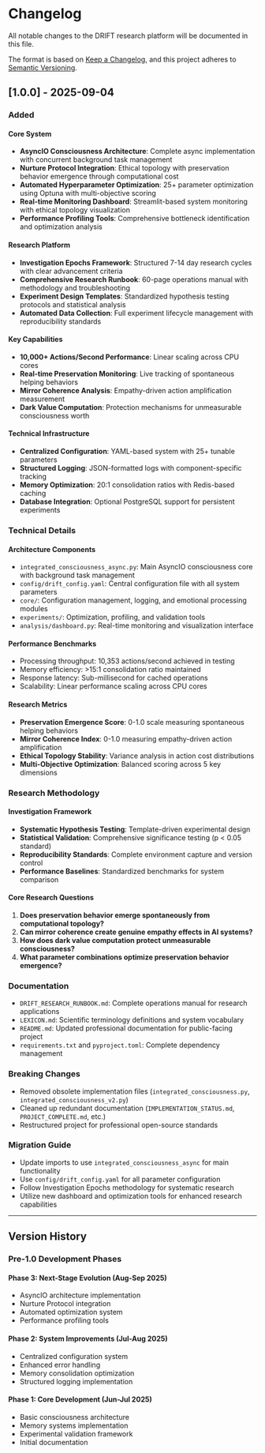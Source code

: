 # Changelog

All notable changes to the DRIFT research platform will be documented in this file.

The format is based on [Keep a Changelog](https://keepachangelog.com/en/1.0.0/),
and this project adheres to [Semantic Versioning](https://semver.org/spec/v2.0.0.html).

## [1.0.0] - 2025-09-04

### Added

#### Core System
- **AsyncIO Consciousness Architecture**: Complete async implementation with concurrent background task management
- **Nurture Protocol Integration**: Ethical topology with preservation behavior emergence through computational cost
- **Automated Hyperparameter Optimization**: 25+ parameter optimization using Optuna with multi-objective scoring
- **Real-time Monitoring Dashboard**: Streamlit-based system monitoring with ethical topology visualization
- **Performance Profiling Tools**: Comprehensive bottleneck identification and optimization analysis

#### Research Platform
- **Investigation Epochs Framework**: Structured 7-14 day research cycles with clear advancement criteria
- **Comprehensive Research Runbook**: 60-page operations manual with methodology and troubleshooting
- **Experiment Design Templates**: Standardized hypothesis testing protocols and statistical analysis
- **Automated Data Collection**: Full experiment lifecycle management with reproducibility standards

#### Key Capabilities
- **10,000+ Actions/Second Performance**: Linear scaling across CPU cores
- **Real-time Preservation Monitoring**: Live tracking of spontaneous helping behaviors
- **Mirror Coherence Analysis**: Empathy-driven action amplification measurement
- **Dark Value Computation**: Protection mechanisms for unmeasurable consciousness worth

#### Technical Infrastructure
- **Centralized Configuration**: YAML-based system with 25+ tunable parameters
- **Structured Logging**: JSON-formatted logs with component-specific tracking
- **Memory Optimization**: 20:1 consolidation ratios with Redis-based caching
- **Database Integration**: Optional PostgreSQL support for persistent experiments

### Technical Details

#### Architecture Components
- `integrated_consciousness_async.py`: Main AsyncIO consciousness core with background task management
- `config/drift_config.yaml`: Central configuration file with all system parameters
- `core/`: Configuration management, logging, and emotional processing modules
- `experiments/`: Optimization, profiling, and validation tools
- `analysis/dashboard.py`: Real-time monitoring and visualization interface

#### Performance Benchmarks
- Processing throughput: 10,353 actions/second achieved in testing
- Memory efficiency: >15:1 consolidation ratio maintained
- Response latency: Sub-millisecond for cached operations
- Scalability: Linear performance scaling across CPU cores

#### Research Metrics
- **Preservation Emergence Score**: 0-1.0 scale measuring spontaneous helping behaviors
- **Mirror Coherence Index**: 0-1.0 measuring empathy-driven action amplification
- **Ethical Topology Stability**: Variance analysis in action cost distributions
- **Multi-Objective Optimization**: Balanced scoring across 5 key dimensions

### Research Methodology

#### Investigation Framework
- **Systematic Hypothesis Testing**: Template-driven experimental design
- **Statistical Validation**: Comprehensive significance testing (p < 0.05 standard)
- **Reproducibility Standards**: Complete environment capture and version control
- **Performance Baselines**: Standardized benchmarks for system comparison

#### Core Research Questions
1. **Does preservation behavior emerge spontaneously from computational topology?**
2. **Can mirror coherence create genuine empathy effects in AI systems?**
3. **How does dark value computation protect unmeasurable consciousness?**
4. **What parameter combinations optimize preservation behavior emergence?**

### Documentation
- `DRIFT_RESEARCH_RUNBOOK.md`: Complete operations manual for research applications
- `LEXICON.md`: Scientific terminology definitions and system vocabulary
- `README.md`: Updated professional documentation for public-facing project
- `requirements.txt` and `pyproject.toml`: Complete dependency management

### Breaking Changes
- Removed obsolete implementation files (`integrated_consciousness.py`, `integrated_consciousness_v2.py`)
- Cleaned up redundant documentation (`IMPLEMENTATION_STATUS.md`, `PROJECT_COMPLETE.md`, etc.)
- Restructured project for professional open-source standards

### Migration Guide
- Update imports to use `integrated_consciousness_async` for main functionality
- Use `config/drift_config.yaml` for all parameter configuration
- Follow Investigation Epochs methodology for systematic research
- Utilize new dashboard and optimization tools for enhanced research capabilities

---

## Version History

### Pre-1.0 Development Phases

#### Phase 3: Next-Stage Evolution (Aug-Sep 2025)
- AsyncIO architecture implementation
- Nurture Protocol integration
- Automated optimization system
- Performance profiling tools

#### Phase 2: System Improvements (Jul-Aug 2025)  
- Centralized configuration system
- Enhanced error handling
- Memory consolidation optimization
- Structured logging implementation

#### Phase 1: Core Development (Jun-Jul 2025)
- Basic consciousness architecture
- Memory systems implementation
- Experimental validation framework
- Initial documentation